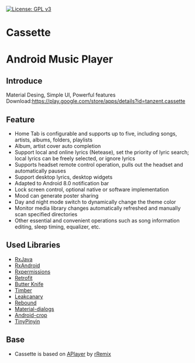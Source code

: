 [![License: GPL v3](https://img.shields.io/badge/License-GPL%20v3-blue.svg)](https://github.com/TanzenT/Cassette/blob/master/LICENSE)

# Cassette
# Android Music Player

## Introduce
Material Desing, Simple UI, Powerful features<br>
Download:https://play.google.com/store/apps/details?id=tanzent.cassette


## Feature
- Home Tab is configurable and supports up to five, including songs, artists, albums, folders, playlists
- Album, artist cover auto completion
- Support local and online lyrics (Netease), set the priority of lyric search; local lyrics can be freely selected, or ignore lyrics
- Supports headset remote control operation, pulls out the headset and automatically pauses
- Support desktop lyrics, desktop widgets
- Adapted to Android 8.0 notification bar
- Lock screen control, optional native or software implementation
- Mood can generate poster sharing
- Day and night mode switch to dynamically change the theme color
- Monitor media library changes automatically refreshed and manually scan specified directories
- Other essential and convenient operations such as song information editing, sleep timing, equalizer, etc.


## Used Libraries
- [RxJava](https://github.com/ReactiveX/RxJava)
- [RxAndroid](https://github.com/ReactiveX/RxAndroid)
- [Rxpermissions](https://github.com/tbruyelle/RxPermissions)
- [Retrofit](https://github.com/square/retrofit)
- [Butter Knife](https://github.com/JakeWharton/butterknife)
- [Timber](https://github.com/JakeWharton/timber)
- [Leakcanary](https://github.com/square/leakcanary)
- [Rebound](https://github.com/facebook/rebound)
- [Material-dialogs](https://github.com/afollestad/material-dialogs)
- [Android-crop](https://github.com/jdamcd/android-crop)
- [TinyPinyin](https://github.com/promeG/TinyPinyin)

## Base
- Cassette is based on [APlayer](https://github.com/rRemix/APlayer) by [rRemix](https://github.com/rRemix)